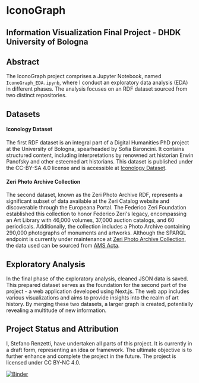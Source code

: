# IconoGraph
## Information Visualization Final Project - DHDK University of Bologna

## Abstract

The IconoGraph project comprises a Jupyter Notebook, named `IconoGraph_EDA.ipynb`, where I conduct an exploratory data analysis (EDA) in different phases. The analysis focuses on an RDF dataset sourced from two distinct repositories.

## Datasets

#### Iconology Dataset
The first RDF dataset is an integral part of a Digital Humanities PhD project at the University of Bologna, spearheaded by Sofia Baroncini. It contains structured content, including interpretations by renowned art historian Erwin Panofsky and other esteemed art historians. This dataset is published under the CC-BY-SA 4.0 license and is accessible at [Iconology Dataset](https://w3id.org/icon/data/).

#### Zeri Photo Archive Collection
The second dataset, known as the Zeri Photo Archive RDF, represents a significant subset of data available at the Zeri Catalog website and discoverable through the Europeana Portal. The Federico Zeri Foundation established this collection to honor Federico Zeri's legacy, encompassing an Art Library with 46,000 volumes, 37,000 auction catalogs, and 60 periodicals. Additionally, the collection includes a Photo Archive containing 290,000 photographs of monuments and artworks. Although the SPARQL endpoint is currently under maintenance at [Zeri Photo Archive Collection](http://data.fondazionezeri.unibo.it/sparql), the data used can be sourced from [AMS Acta](https://amsacta.unibo.it/id/eprint/5497/).

## Exploratory Analysis
In the final phase of the exploratory analysis, cleaned JSON data is saved. This prepared dataset serves as the foundation for the second part of the project - a web application developed using Next.js. The web app includes various visualizations and aims to provide insights into the realm of art history. By merging these two datasets, a larger graph is created, potentially revealing a multitude of new information.

## Project Status and Attribution
I, Stefano Renzetti, have undertaken all parts of this project. It is currently in a draft form, representing an idea or framework. The ultimate objective is to further enhance and complete the project in the future. The project is licensed under CC BY-NC 4.0.

[![Binder](https://mybinder.org/badge_logo.svg)](https://mybinder.org/v2/gh/sterenz/IconoGraph/main?labpath=IconoGraph_EDA.ipynb)